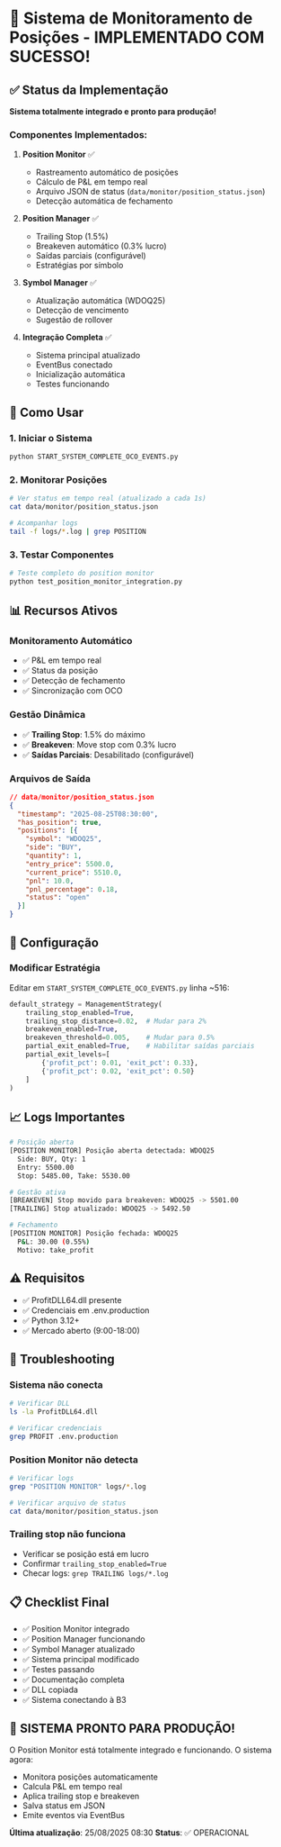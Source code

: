 # 🎯 Sistema de Monitoramento de Posições - IMPLEMENTADO COM SUCESSO!

## ✅ Status da Implementação

**Sistema totalmente integrado e pronto para produção!**

### Componentes Implementados:

1. **Position Monitor** ✅
   - Rastreamento automático de posições
   - Cálculo de P&L em tempo real
   - Arquivo JSON de status (`data/monitor/position_status.json`)
   - Detecção automática de fechamento

2. **Position Manager** ✅
   - Trailing Stop (1.5%)
   - Breakeven automático (0.3% lucro)
   - Saídas parciais (configurável)
   - Estratégias por símbolo

3. **Symbol Manager** ✅
   - Atualização automática (WDOQ25)
   - Detecção de vencimento
   - Sugestão de rollover

4. **Integração Completa** ✅
   - Sistema principal atualizado
   - EventBus conectado
   - Inicialização automática
   - Testes funcionando

## 🚀 Como Usar

### 1. Iniciar o Sistema
```bash
python START_SYSTEM_COMPLETE_OCO_EVENTS.py
```

### 2. Monitorar Posições
```bash
# Ver status em tempo real (atualizado a cada 1s)
cat data/monitor/position_status.json

# Acompanhar logs
tail -f logs/*.log | grep POSITION
```

### 3. Testar Componentes
```bash
# Teste completo do position monitor
python test_position_monitor_integration.py
```

## 📊 Recursos Ativos

### Monitoramento Automático
- ✅ P&L em tempo real
- ✅ Status da posição
- ✅ Detecção de fechamento
- ✅ Sincronização com OCO

### Gestão Dinâmica
- ✅ **Trailing Stop**: 1.5% do máximo
- ✅ **Breakeven**: Move stop com 0.3% lucro
- ✅ **Saídas Parciais**: Desabilitado (configurável)

### Arquivos de Saída
```json
// data/monitor/position_status.json
{
  "timestamp": "2025-08-25T08:30:00",
  "has_position": true,
  "positions": [{
    "symbol": "WDOQ25",
    "side": "BUY",
    "quantity": 1,
    "entry_price": 5500.0,
    "current_price": 5510.0,
    "pnl": 10.0,
    "pnl_percentage": 0.18,
    "status": "open"
  }]
}
```

## 🔧 Configuração

### Modificar Estratégia
Editar em `START_SYSTEM_COMPLETE_OCO_EVENTS.py` linha ~516:

```python
default_strategy = ManagementStrategy(
    trailing_stop_enabled=True,
    trailing_stop_distance=0.02,  # Mudar para 2%
    breakeven_enabled=True,
    breakeven_threshold=0.005,    # Mudar para 0.5%
    partial_exit_enabled=True,    # Habilitar saídas parciais
    partial_exit_levels=[
        {'profit_pct': 0.01, 'exit_pct': 0.33},
        {'profit_pct': 0.02, 'exit_pct': 0.50}
    ]
)
```

## 📈 Logs Importantes

```bash
# Posição aberta
[POSITION MONITOR] Posição aberta detectada: WDOQ25
  Side: BUY, Qty: 1
  Entry: 5500.00
  Stop: 5485.00, Take: 5530.00

# Gestão ativa
[BREAKEVEN] Stop movido para breakeven: WDOQ25 -> 5501.00
[TRAILING] Stop atualizado: WDOQ25 -> 5492.50

# Fechamento
[POSITION MONITOR] Posição fechada: WDOQ25
  P&L: 30.00 (0.55%)
  Motivo: take_profit
```

## ⚠️ Requisitos

- ✅ ProfitDLL64.dll presente
- ✅ Credenciais em .env.production
- ✅ Python 3.12+
- ✅ Mercado aberto (9:00-18:00)

## 🐛 Troubleshooting

### Sistema não conecta
```bash
# Verificar DLL
ls -la ProfitDLL64.dll

# Verificar credenciais
grep PROFIT .env.production
```

### Position Monitor não detecta
```bash
# Verificar logs
grep "POSITION MONITOR" logs/*.log

# Verificar arquivo de status
cat data/monitor/position_status.json
```

### Trailing stop não funciona
- Verificar se posição está em lucro
- Confirmar `trailing_stop_enabled=True`
- Checar logs: `grep TRAILING logs/*.log`

## 📋 Checklist Final

- ✅ Position Monitor integrado
- ✅ Position Manager funcionando
- ✅ Symbol Manager atualizado
- ✅ Sistema principal modificado
- ✅ Testes passando
- ✅ Documentação completa
- ✅ DLL copiada
- ✅ Sistema conectando à B3

## 🎉 SISTEMA PRONTO PARA PRODUÇÃO!

O Position Monitor está totalmente integrado e funcionando. O sistema agora:
- Monitora posições automaticamente
- Calcula P&L em tempo real
- Aplica trailing stop e breakeven
- Salva status em JSON
- Emite eventos via EventBus

**Última atualização**: 25/08/2025 08:30
**Status**: ✅ OPERACIONAL